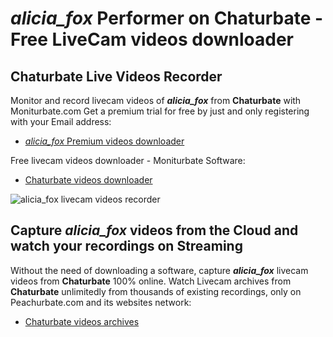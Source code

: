 # _alicia_fox_ Performer on Chaturbate - Free LiveCam videos downloader

## Chaturbate Live Videos Recorder

Monitor and record livecam videos of **_alicia_fox_** from **Chaturbate** with Moniturbate.com
Get a premium trial for free by just and only registering with your Email address:
* [_alicia_fox_ Premium videos downloader](https://moniturbate.com/request-demo-licence-key.html)

Free livecam videos downloader - Moniturbate Software:
* [Chaturbate videos downloader](https://moniturbate.com/moniturbate-download-software.html)

![_alicia_fox_ livecam videos recorder](https://peachurnet.com/templates/moniturbate-software.png)


## Capture _alicia_fox_ videos from the Cloud and watch your recordings on Streaming

Without the need of downloading a software, capture **_alicia_fox_** livecam videos from **Chaturbate** 100% online.
Watch Livecam archives from **Chaturbate** unlimitedly from thousands of existing recordings, only on Peachurbate.com and its websites network:
* [Chaturbate videos archives](https://peachurnet.com/)